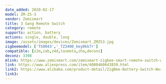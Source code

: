 ```yaml
---
date_added: 2020-02-17
model: ZM-ZS-3
vendor: Zemismart
title: 3 Gang Remote Switch
category: remote
supports: action, battery
actions: single, double, long
image: /assets/images/devices/Zemismart_ZMZS3.jpg
zigbeemodel: ['TS0043','_TZ3400_key8kk7r']
compatible: [z2m,iob,z4d,tasmota,zha,deconz]
deconz: 3398
mlink: https://www.zemismart.com/zemismart-zigbee-smart-remote-switch-work-with-tuya-zigbee-hub-zigbee-sticker-switch-p0259.html
link: https://www.aliexpress.com/item/4000460643839.html
link2: https://www.alibaba.com/product-detail/ZigBee-Battery-Switch-Working-with-TuYa_62346290735.html
link3: 
---
```

